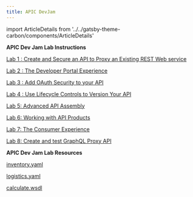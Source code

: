 ```yaml
---
title: APIC DevJam
---
```

import ArticleDetails from '../../gatsby-theme-carbon/components/ArticleDetails'

<ArticleDetails name="Ravi Katikala" lastUpdated="October 2020" readTimeMinutes="120" />


**APIC Dev Jam Lab Instructions**

[Lab 1 : Create and Secure an API to Proxy an Existing REST Web service](APICDevJam/Lab1)

[Lab 2 : The Developer Portal Experience](APICDevJam/Lab2)

[Lab 3 : Add OAuth Security to your API](APICDevJam/Lab3)

[Lab 4 : Use Lifecycle Controls to Version Your API](APICDevJam/Lab4)

[Lab 5: Advanced API Assembly](APICDevJam/Lab5)

[Lab 6: Working with API Products](APICDevJam/Lab6)

[Lab 7: The Consumer Experience](APICDevJam/Lab7)

[Lab 8: Create and test GraphQL Proxy API](APICDevJam/Lab8)

**APIC Dev Jam Lab Resources**

[inventory.yaml](APICDevJam/resources/inventory.yaml)

[logistics.yaml](APICDevJam/resources/logistics.yaml)

[calculate.wsdl](APICDevJam/resources/calculate.wsdl)  
